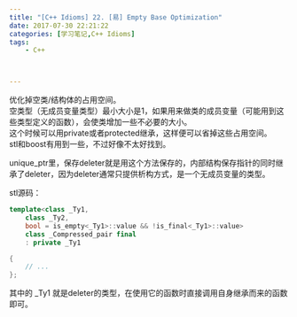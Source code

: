 ```yaml
---
title: "[C++ Idioms] 22. [易] Empty Base Optimization"
date: 2017-07-30 22:21:22
categories: [学习笔记,C++ Idioms]
tags:
    - C++



---
```

优化掉空类/结构体的占用空间。<!--more-->  
空类型（无成员变量类型）最小大小是1，如果用来做类的成员变量（可能用到这些类型定义的函数），会使类增加一些不必要的大小。  
这个时候可以用private或者protected继承，这样便可以省掉这些占用空间。  
stl和boost有用到一些，不过好像不太好找到。  

unique_ptr里，保存deleter就是用这个方法保存的，内部结构保存指针的同时继承了deleter，因为deleter通常只提供析构方式，是一个无成员变量的类型。  

stl源码：
```cpp
template<class _Ty1,
	class _Ty2,
	bool = is_empty<_Ty1>::value && !is_final<_Ty1>::value>
	class _Compressed_pair final
	: private _Ty1

{
	// ...
};
```
其中的 _Ty1 就是deleter的类型，在使用它的函数时直接调用自身继承而来的函数即可。  
